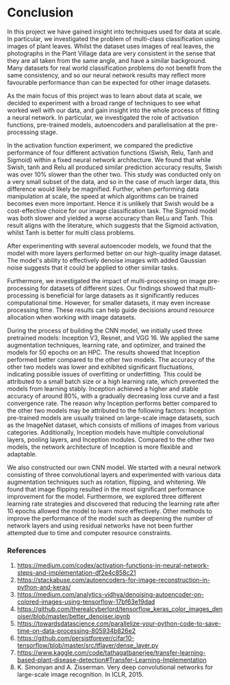 # Conclusion

In this project we have gained insight into techniques used for data at scale. In particular, we investigated the problem of multi-class classification using images of plant leaves. Whilst the dataset uses images of real leaves, the photographs in the Plant Village data are very consistent in the sense that they are all taken from the same angle, and have a similar background. Many datasets for real world classification problems do not benefit from the same consistency, and so our neural network results may reflect more favourable performance than can be expected for other image datasets. 

As the main focus of this project was to learn about data at scale, we decided to experiment with a broad range of techniques to see what worked well with our data, and gain insight into the whole process of fitting a neural network. In particular, we investigated the role of activation functions, pre-trained models, autoencoders and parallelisation at the pre-processing stage.

In the activation function experiment, we compared the predictive performance of four different activation functions (Swish, Relu, Tanh and Sigmoid) within a fixed neural network architecture. We found that while Swish, tanh and Relu all produced similar prediction accuracy results, Swish was over 10% slower than the other two. This study was conducted only on a very small subset of the data, and so in the case of much larger data, this difference would likely be magnified. Further, when performing data manipulation at scale, the speed at which algorithms can be trained becomes even more important. Hence it is unlikely that Swish would be a cost-effective choice for our image classification task. The Sigmoid model was both slower and yielded a worse accuracy than ReLu and Tanh. This result aligns with the literature, which suggests that the Sigmoid activation, whilst Tanh is better for multi class problems.

After experimenting with several autoencoder models, we found that the model with more layers performed better on our high-quality image dataset. The model's ability to effectively denoise images with added Gaussian noise suggests that it could be applied to other similar tasks.

Furthermore, we investigated the impact of multi-processing on image pre-processing for datasets of different sizes. Our findings showed that multi-processing is beneficial for large datasets as it significantly reduces computational time. However, for smaller datasets, it may even increase processing time. These results can help guide decisions around resource allocation when working with image datasets.

During the process of building the CNN model, we initially used three pretrained models: Inception V3, Resnet, and VGG 16. We applied the same augmentation techniques, learning rate, and optimizer, and trained the models for 50 epochs on an HPC. The results showed that Inception performed better compared to the other two models. The accuracy of the other two models was lower and exhibited significant fluctuations, indicating possible issues of overfitting or underfitting. This could be attributed to a small batch size or a high learning rate, which prevented the models from learning stably. Inception achieved a higher and stable accuracy of around 80%, with a gradually decreasing loss curve and a fast convergence rate. The reason why Inception performs better compared to the other two models may be attributed to the following factors: Inception pre-trained models are usually trained on large-scale image datasets, such as the ImageNet dataset, which consists of millions of images from various categories. Additionally, Inception models have multiple convolutional layers, pooling layers, and Inception modules. Compared to the other two models, the network architecture of Inception is more flexible and adaptable.

We also constructed our own CNN model. We started with a neural network consisting of three convolutional layers and experimented with various data augmentation techniques such as rotation, flipping, and whitening. We found that image flipping resulted in the most significant performance improvement for the model. Furthermore, we explored three different learning rate strategies and discovered that reducing the learning rate after 10 epochs allowed the model to learn more effectively. Other methods to improve the performance of the model such as deepening the number of network layers and using residual networks have not been further attempted due to time and computer resource constraints.


### References
1. https://medium.com/codex/activation-functions-in-neural-network-steps-and-implementation-df2e4c858c21
2. https://stackabuse.com/autoencoders-for-image-reconstruction-in-python-and-keras/
3. https://medium.com/analytics-vidhya/denoising-autoencoder-on-colored-images-using-tensorflow-17bf63e19dad
4. https://github.com/therealcyberlord/tensorflow_keras_color_images_denoiser/blob/master/better_denoiser.ipynb
5. https://towardsdatascience.com/parallelize-your-python-code-to-save-time-on-data-processing-805934b826e2
6. https://github.com/persistforever/cifar10-tensorflow/blob/master/src/tflayer/dense_layer.py
7. https://www.kaggle.com/code/tathagatbanerjee/transfer-learning-based-plant-disease-detection#Transfer-Learning-Implementation
8. K. Simonyan and A. Zisserman. Very deep convolutional networks for large-scale image recognition. In ICLR, 2015.